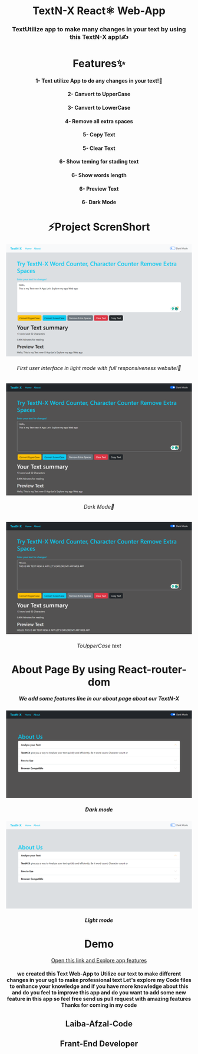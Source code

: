 <div style="text-align: center">
<h1 style="text-align: center">TextN-X React⚛️ Web-App</h1>
 <h3>TextUtilize app to make many changes in your text by using this TextN-X app!✍️<h3>
 <h1>Features✨</h1>
 <h4>1- Text utilize App to do any changes in your text!🧾</h4>
 <h4>2- Canvert to UpperCase</h4>
 <h4>3- Canvert to LowerCase</h4>
 <h4>4- Remove all extra spaces</h4>
 <h4>5- Copy Text</h4>
 <h4>5- Clear Text</h4>
 <h4>6- Show teming for stading text</h4>
 <h4>6- Show words length</h4>
 <h4>6- Preview Text</h4>
 <h4>6- Dark Mode</h4>
 <h1>⚡Project ScrenShort</h1>
 <img src="/img/text1.png" alt="First-User-Interface">
 <h6>First user interface in light mode with full responsiveness website!💫</h6>
 <img src="/img/text2.png" alt="second-User-Interface">
  <h6>Dark Mode🌚</h6>
 <img src="/img/text3.png" alt="Third-User-Interface">
   <h6>ToUpperCase text</h6>
   <h1>About Page By using React-router-dom </h1>
   <h5>We add some features line in our about page about our TextN-X</h5>
    <img src="/img/ab1.png" alt="About">
    <h5>Dark mode </h5>
    <img src="/img/ab2.png" alt="About">
      <h5>Light mode</h5>
      <h1>Demo</h1>
   <a href="https://laiba-afzal-code.github.io/TextN-X-App/"> Open this link and Explore app features </a>
    <h4>we created this Text Web-App to Utilize our text to make different changes in your ugli to make professional text Let's explore my Code files to enhance your knowledge and if you have more knowledge about this and do you feel to improve this app and do you want to add some new feature in this app so feel free send us pull request with amazing features Thanks for coming in my code</></h4>
    <h2>Laiba-Afzal-Code</h2>
    <h2>Frant-End Developer</h2>

 </div>

